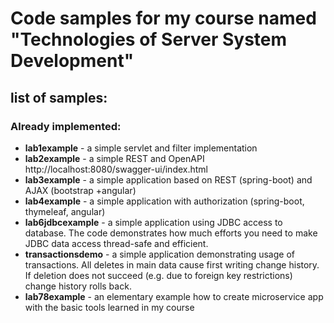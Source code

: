 # Code samples for my course named "Technologies of Server System Development"

## list of samples:

### Already implemented: 
 - **lab1example**          - a simple servlet and filter implementation
 - **lab2example**          - a simple REST and OpenAPI http://localhost:8080/swagger-ui/index.html
 - **lab3example**          - a simple application based on REST (spring-boot) and AJAX (bootstrap +angular)
 - **lab4example**          - a simple application with authorization (spring-boot, thymeleaf, angular)
 - **lab6jdbcexample**      - a simple application using JDBC access to database. The code demonstrates how much efforts you need to make JDBC data access thread-safe and efficient.
 - **transactionsdemo**     - a simple application demonstrating usage of transactions. All deletes in main data cause first writing change history. If deletion does not succeed (e.g. due to foreign key restrictions) change history rolls back.
 - **lab78example**         - an elementary example how to create microservice app with the basic tools learned in my course
